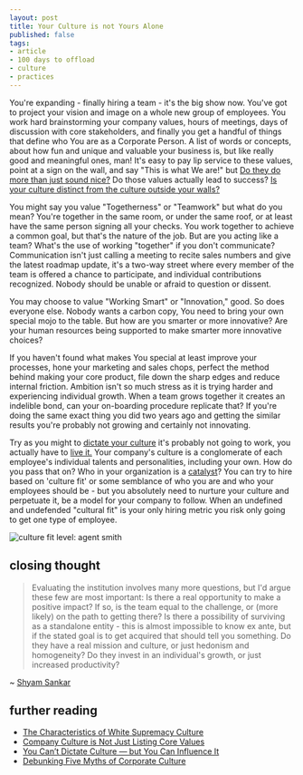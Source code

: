 ```yaml
---
layout: post
title: Your Culture is not Yours Alone
published: false
tags:
- article
- 100 days to offload
- culture
- practices
---
```


You're expanding - finally hiring a team - it's the big show now. You've got
to project your vision and image on a whole new group of employees.<!--more--> You work
hard brainstorming your company values, hours of meetings, days of discussion
with core stakeholders, and finally you get a handful of things that define who
You are as a Corporate Person. A list of words or concepts, about how fun and
unique and valuable your business is, but like really good and meaningful ones,
man! It's easy to pay lip service to these values, point at a sign on the
wall, and say "This is what We are!" but [Do they do more than just sound
nice?][1] Do those values actually lead to success? [Is your culture distinct
from the culture outside your walls?][5]

<div id="values"></div>

You might say you value "Togetherness" or "Teamwork" but what do you mean?
You're together in the same room, or under the same roof, or at least have the
same person signing all your checks. You work together to achieve a common goal,
but that's the nature of the job. But are you acting like a team? What's the use
of working "together" if you don't communicate? Communication isn't just calling
a meeting to recite sales numbers and give the latest roadmap update, it's a
two-way street where every member of the team is offered a chance to
participate, and individual contributions recognized. Nobody should be unable or
afraid to question or dissent.

You may choose to value "Working Smart" or "Innovation," good. So does everyone
else. Nobody wants a carbon copy, You need to bring your own special mojo to
the table. But how are you smarter or more innovative? Are your human
resources being supported to make smarter more innovative choices?

If you haven't found what makes You special at least improve your processes,
hone your marketing and sales chops, perfect the method behind making your core
product, file down the sharp edges and reduce internal friction. Ambition isn't
so much stress as it is trying harder and experiencing individual growth. When
a team grows together it creates an indelible bond, can your on-boarding
procedure replicate that? If you're doing the same exact thing you did two years
ago and getting the similar results you're probably not growing and certainly not
innovating.

Try as you might to [dictate your culture][2] it's probably not going to work,
you actually have to [live it.][3]  Your company's culture is a conglomerate
of each employee's individual talents and personalities, including your own.
How do you pass that on? Who in your organization is a [catalyst][6]? You can
try to hire based on 'culture fit' or some semblance of who you are and who
your employees should be - but you absolutely need to nurture your culture and
perpetuate it, be a model for your company to follow. When an undefined and
undefended "cultural fit" is your only hiring metric you risk only going to get
one type of employee.

![culture fit level: agent smith](https://i.imgur.com/dNAH1KZ.gif)

## closing thought

> Evaluating the institution involves many more questions, but I'd argue these
> few are most important: Is there a real opportunity to make a positive
> impact? If so, is the team equal to the challenge, or (more likely) on the
> path to getting there? Is there a possibility of surviving as a standalone
> entity - this is almost impossible to know ex ante, but if the stated goal is
> to get acquired that should tell you something. Do they have a real mission
> and culture, or just hedonism and homogeneity? Do they invest in an
> individual's growth, or just increased productivity?

~ [Shyam Sankar][4]


## further reading

- [The Characteristics of White Supremacy Culture][5]
- [Company Culture is Not Just Listing Core Values][1]
- [You Can’t Dictate Culture — but You Can Influence It][2]
- [Debunking Five Myths of Corporate Culture][3]

[1]: https://thecontextofthings.com/2016/02/04/company-culture-is-not-just-listing-core-values/
[2]: https://hbr.org/2011/06/you-cant-dictate-culture-but-y
[3]: http://adage.com/article/agency-viewpoint/debunking-myths-corporate-culture/305166/
[4]: https://shyamsankar.com/dont-let-techno-hedonism-waste-your-potential
[5]: https://www.showingupforracialjustice.org/white-supremacy-culture-characteristics.html
[6]: https://freenode.net/catalysts


<!---
http://www.usatoday.com/story/news/nation/2015/04/16/army-survey-morale/24897455/
http://www.microsoft.com/en-us/about
http://www.amazon.com/Values-Careers-Homepage/b?ie=UTF8&node=239365011
http://www.google.com/about/company/philosophy/
http://www.dorisandbertie.com/goodcopybadcopy/2011/05/25/how-not-to-write-your-companys-core-values/
http://money.usnews.com/money/blogs/outside-voices-careers/2012/01/17/how-to-spot-bad-company-culture-
http://www.forbes.com/sites/erikaandersen/2012/12/05/bad-company-culture-heres-what-to-do/
https://www.showingupforracialjustice.org/white-supremacy-culture-characteristics.html
--->


<!--- script>
var allvalues = [
"Integrity",
"Boldness",
"Honesty",
"Trust",
"Accountability",
"Commitment to Customers",
"Passion",
"Fun",
"Humility",
"Continuous Learning",
"Ownership",
"Constant Improvement",
"Leadership",
"Diversity",
"Innovation",
"Quality",
"Teamwork",
"Simplicity",
"Stewardship",
"The Best People",
"Client Value Creation",
"One Global Network",
"Respect for the Individual",
"Integrity",
"Customer Commitment",
"Quality",
"Integrity",
"Teamwork",
"Respect for People",
"Good Citizenship",
"A Will to Win",
"Personal Accountability",
"Focus on impact",
"Move fast",
"Be bold",
"Be open",
"Build social value",
"We believe in people",
"We are one team",
"Straightforward and open-minded",
"Keep it simple",
"Entrepreneurial spirit",
"Constant improvement",
"Cost-consciousness",
];
(function Values() {
  let values = document.getElementById("values");
  let list = document.createElement('ul');
  let currentvalues = allvalues.sort(() => Math.round(Math.random())).slice(0,5);
  for (let v in currentvalues) {
   let li = document.createElement('li');
   li.innerHTML = currentvalues[v];
   list.appendChild(li);
  }
  values.replaceChildren(list);
  setTimeout(Values, 5000);
})();

</script --->

